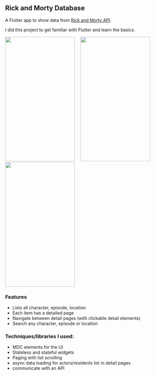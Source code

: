 ## Rick and Morty Database







A Flutter app to show data from [Rick and Morty API](https://rickandmortyapi.com/).

I did this project to get familiar with Flutter and learn the basics.






<p>
  <img  width="225" height="401" src="https://user-images.githubusercontent.com/37157607/60517034-3dcd1000-9cdf-11e9-927b-59783266dfcb.png">
  <img  width="10" height="1" src="">

  <img margin="10p" width="225" height="401" src="https://user-images.githubusercontent.com/37157607/60517383-e4b1ac00-9cdf-11e9-9501-8f6a7a93c3d9.png">
  <img  width="10" height="1" src="">
  
  <img   width="225" height="401" src="https://user-images.githubusercontent.com/37157607/60517463-04e16b00-9ce0-11e9-90b3-56ffb459eb48.png">
</p>

### Features
* Lists all character, episode, location
* Each item has a detailed page
* Navigate between detail pages (with clickable detail elements)
* Search any character, episode or location

### Techniques/libraries I used:
* MDC elements for the UI
* Stateless and stateful widgets
* Paging with list scrolling
* async data loading for actors/residents list in detail pages
* communicate with an API
